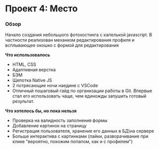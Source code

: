 # Проект 4: Место

### Обзор

Начало создания небольшого фотохостинга с капелькой javascript. В частности реализован механизм редактирования профиля и всплывающее окошко с формой для редактирования


**Что использовалось**

* HTML, CSS
* Адаптивная верстка
* БЭМ
* Щепотка Native JS
* 2 потрясающие ночи наедине с VSCode
* Отличный пошаговый гайд по организации работы в Git. Впервые стал его использовать чаще, чем единожды запушить готовый результат. 


**Что хотелось бы, но пока нельзя**

* Проверка на валидность заполнения формы
* Добавление картинок на страницу
* Регистрация пользователя, хранение его данных в БД\на сервере
* Больше интерактива с картинками (лайки, разворачивание при клике "вероятно, похожим попапом, как и с профилем")